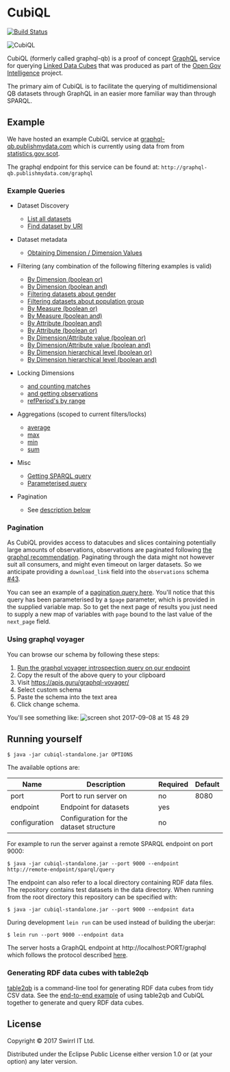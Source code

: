 # CubiQL

[![Build Status](https://travis-ci.org/Swirrl/cubiql.svg?branch=master)](https://travis-ci.org/Swirrl/cubiql)

![CubiQL](/docs/ogi-cubiql.png "CubiQL")

CubiQL (formerly called graphql-qb) is a proof of concept [GraphQL](http://graphql.org/) service for querying [Linked Data Cubes](https://www.w3.org/TR/vocab-data-cube/) that was produced as part of the [Open Gov Intelligence](http://www.opengovintelligence.eu/) project.

The primary aim of CubiQL is to facilitate the querying of
multidimensional QB datasets through GraphQL in an easier more familiar
way than through SPARQL.

## Example

We have hosted an example CubiQL service
at
[graphql-qb.publishmydata.com](http://graphql-qb.publishmydata.com/)
which is currently using data from 
from [statistics.gov.scot](http://statistics.gov.scot/).

The graphql endpoint for this service can be found at: `http://graphql-qb.publishmydata.com/graphql`

### Example Queries

- Dataset Discovery
  - [List all datasets](http://graphql-qb.publishmydata.com/index.html?query=%7Bcubiql%7B%0A%20%20datasets%20%7B%0A%20%20%20%20uri%0A%20%20%20%20title%0A%20%20%20%20description%0A%20%20%7D%20%0A%7D%7D)
  - [Find dataset by URI](http://graphql-qb.publishmydata.com/index.html?query=%7Bcubiql%7B%0A%20%20datasets(uri%3A%22http%3A%2F%2Fstatistics.gov.scot%2Fdata%2Fearnings%22)%20%7B%0A%20%20%20%20description%0A%20%20%20%20schema%0A%20%20%20%20title%0A%20%20%20%20uri%0A%20%20%7D%0A%7D%7D)
- Dataset metadata
  - [Obtaining Dimension / Dimension Values](http://graphql-qb.publishmydata.com/index.html?query=%7Bcubiql%7B%0A%20%20dataset_earnings%20%7B%0A%20%20%20%20title%0A%20%20%20%20description%0A%20%20%20%20dimensions%20%7B%0A%20%20%20%20%20%20uri%0A%20%20%20%20%20%20values%20%7B%0A%20%20%20%20%20%20%20%20...%20on%20resource%20%7B%0A%20%20%20%20%20%20%20%20%20%20label%0A%20%20%20%20%20%20%20%20%20%20uri%0A%20%20%20%20%20%20%20%20%7D%0A%20%20%20%20%20%20%20%20...%20on%20enum_dim_value%20%7B%0A%20%20%20%20%20%20%20%20%20%20enum_name%0A%20%20%20%20%20%20%20%20%7D%0A%20%20%20%20%20%20%7D%0A%20%20%20%20%7D%0A%20%20%7D%0A%7D%7D)
- Filtering (any combination of the following filtering examples is valid)
  - [By Dimension (boolean or)](http://graphql-qb.publishmydata.com/index.html?query=%7Bcubiql%7B%0A%20datasets(dimensions%3A%20%7Bor%3A%20%5B"http%3A%2F%2Fstatistics.gov.scot%2Fdef%2Fdimension%2Fgender"%2C%20%0A%20"http%3A%2F%2Fstatistics.gov.scot%2Fdef%2Fdimension%2FpopulationGroup"%5D%7D)%20%7B%0A%20title%0A%20description%0A%20uri%0A%20%7D%0A%7D%7D%0A)
  - [By Dimension (boolean and)](http://graphql-qb.publishmydata.com/index.html?query=%7Bcubiql%7B%0A%20datasets(dimensions%3A%7Band%3A%5B"http%3A%2F%2Fstatistics.gov.scot%2Fdef%2Fdimension%2Fgender"%20"http%3A%2F%2Fstatistics.gov.scot%2Fdef%2Fdimension%2Fage"%5D%7D)%20%7B%0A%20%20uri%0A%20%20title%0A%20%20description%0A%20%7D%0A%7D%0A%7D%0A)
  - [Filtering datasets about gender](http://graphql-qb.publishmydata.com/index.html?query=%7Bcubiql%7B%0A%20%20datasets(dimensions%3A%7Band%3A%5B"http%3A%2F%2Fstatistics.gov.scot%2Fdef%2Fdimension%2Fgender"%5D%7D)%20%7B%0A%20%20%20%20uri%0A%20%20%20%20title%0A%20%20%7D%0A%7D%7D) 
  - [Filtering datasets about population group](http://graphql-qb.publishmydata.com/index.html?query=%7Bcubiql%7B%0A%20%20datasets(dimensions%3A%7Band%3A%5B"http%3A%2F%2Fstatistics.gov.scot%2Fdef%2Fdimension%2FpopulationGroup"%5D%7D)%20%7B%0A%20%20%20%20uri%0A%20%20%20%20title%0A%20%20%7D%0A%7D%7D)
  - [By Measure (boolean or)](http://graphql-qb.publishmydata.com/index.html?query=%7Bcubiql%7B%20datasets(measures%3A%20%7B%0A%20%20%20%20%20%20%20%20%20%20%20%20or%3A%20%5B"http%3A%2F%2Fstatistics.gov.scot%2Fdef%2Fmeasure-properties%2Fmedian"%20%0A%20%20%20%20%20%20%20%20%20%20%20%20%20%20%09%20"http%3A%2F%2Fstatistics.gov.scot%2Fdef%2Fmeasure-properties%2Fmean"%5D%7D%0A%09)%20%7B%0A%20%20title%0A%20%20description%0A%20%20uri%0A%20%20%7D%7D%7D)
  - [By Measure (boolean and)](http://graphql-qb.publishmydata.com/index.html?query=%7Bcubiql%7B%20datasets(measures%3A%20%7B%0A%20%20%20%20%20%20%20%20%20%20%20%20and%3A%20%5B"http%3A%2F%2Fstatistics.gov.scot%2Fdef%2Fmeasure-properties%2Fmedian"%20%0A%20%20%20%20%20%20%20%20%20%20%20%20%20%20%09%20"http%3A%2F%2Fstatistics.gov.scot%2Fdef%2Fmeasure-properties%2Fmean"%5D%7D%0A%09)%20%7B%0A%20%20title%0A%20%20description%0A%20%20uri%0A%20%20%7D%7D%7D)
  - [By Attribute (boolean and)](http://graphql-qb.publishmydata.com/index.html?query=%7Bcubiql%7B%20datasets(attributes%3A%20%7B%0A%20%20%20%20%20%20%20%20%20%20%20%20and%3A%20%5B"http%3A%2F%2Fpurl.org%2Flinked-data%2Fsdmx%2F2009%2Fattribute%23unitMeasure"%5D%7D)%20%20%7B%0A%20%20title%0A%20%20description%0A%20%20uri%0A%20%20%7D%7D%7D)
  - [By Attribute (boolean or)](http://graphql-qb.publishmydata.com/index.html?query=%7Bcubiql%7B%20datasets(attributes%3A%20%7B%0A%20%20%20%20%20%20%20%20%20%20%20%20or%3A%20%5B"http%3A%2F%2Fpurl.org%2Flinked-data%2Fsdmx%2F2009%2Fattribute%23unitMeasure"%5D%7D)%20%20%7B%0A%20%20title%0A%20%20description%0A%20%20uri%0A%20%20%7D%7D%7D)
  - [By Dimension/Attribute value (boolean or)](http://graphql-qb.publishmydata.com/index.html?query=%7Bcubiql%7Bdatasets%20(componentValue%3A%7B%20%20%20%20%20%20%20%20%20%20%20%20%20%20%20%20%20%20%20%0A%09%09%20or%3A%5B%7Bcomponent%3A"http%3A%2F%2Fpurl.org%2Flinked-data%2Fsdmx%2F2009%2Fdimension%23refPeriod"%20%20%20%0A%20%20%20%20%20%20%20%20%20%20%20%20%20%20%20%20%20%20%20%20%20%20values%3A%5B"http%3A%2F%2Freference.data.gov.uk%2Fid%2Fquarter%2F2012-Q1"%2C%0A%20%20%20%20%20%20%20%20%20%20%20%20%20%20%20%20%20%20%20%20%20%20"http%3A%2F%2Freference.data.gov.uk%2Fid%2Fquarter%2F2013-Q1"%5D%7D%5D%7D)%20%7B%0A%20%20title%20%0A%20%20description%0A%20%20uri%0A%20%20%7D%7D%7D)
  - [By Dimension/Attribute value (boolean and)](http://graphql-qb.publishmydata.com/index.html?query=%7Bcubiql%7Bdatasets%20(componentValue%3A%7B%20%20%20%20%20%20%20%20%20%20%20%20%20%20%20%20%20%20%20%0A%09%09%20and%3A%5B%7Bcomponent%3A"http%3A%2F%2Fpurl.org%2Flinked-data%2Fsdmx%2F2009%2Fdimension%23refPeriod"%20%20%20%0A%20%20%20%20%20%20%20%20%20%20%20%20%20%20%20%20%20%20%20%20%20%20values%3A%5B"http%3A%2F%2Freference.data.gov.uk%2Fid%2Fquarter%2F2012-Q1"%2C%0A%20%20%20%20%20%20%20%20%20%20%20%20%20%20%20%20%20%20%20%20%20%20"http%3A%2F%2Freference.data.gov.uk%2Fid%2Fquarter%2F2013-Q1"%5D%7D%5D%7D)%20%7B%0A%20%20title%20%0A%20%20description%0A%20%20uri%0A%20%20%7D%7D%7D)
  - [By Dimension hierarchical level (boolean or)](http://graphql-qb.publishmydata.com/index.html?query=%7Bcubiql%7Bdatasets(componentValue%3A%20%7B%0A%20%20or%3A%20%5B%7Bcomponent%3A%20"http%3A%2F%2Fpurl.org%2Flinked-data%2Fsdmx%2F2009%2Fdimension%23refArea"%2C%0A%20%20%20%20%20%20%20%20levels%3A%20%5B"http%3A%2F%2Fstatistics.gov.scot%2Fdef%2Ffoi%2Fcollection%2Fcountries"%2C%20%0A%20%20%20%20%20%20%20%20%20%20%20%20%20%20%20%20%20"http%3A%2F%2Fstatistics.gov.scot%2Fdef%2Ffoi%2Fcollection%2Fcouncil-areas"%5D%7D%5D%7D)%20%7B%0A%20%20%20%20title%0A%20%20%20%20description%0A%20%20%20%20uri%0A%20%20%7D%0A%7D%7D)
  - [By Dimension hierarchical level (boolean and)](http://graphql-qb.publishmydata.com/index.html?query=%7Bcubiql%7Bdatasets(componentValue%3A%20%7B%0A%20%20and%3A%20%5B%7Bcomponent%3A%20"http%3A%2F%2Fpurl.org%2Flinked-data%2Fsdmx%2F2009%2Fdimension%23refArea"%2C%0A%20%20%20%20%20%20%20%20levels%3A%20%5B"http%3A%2F%2Fstatistics.gov.scot%2Fdef%2Ffoi%2Fcollection%2Fcountries"%2C%20%0A%20%20%20%20%20%20%20%20%20%20%20%20%20%20%20%20%20"http%3A%2F%2Fstatistics.gov.scot%2Fdef%2Ffoi%2Fcollection%2Fcouncil-areas"%5D%7D%5D%7D)%20%7B%0A%20%20%20%20title%0A%20%20%20%20description%0A%20%20%20%20uri%0A%20%20%7D%0A%7D%7D)

- Locking Dimensions
  - [and counting matches](http://graphql-qb.publishmydata.com/index.html?query=%7Bcubiql%7B%0A%20%20dataset_earnings%20%7B%0A%20%20%20%20title%0A%20%20%20%20description%0A%20%20%20%20observations(dimensions%3A%7Bgender%3AALL%20%0A%20%20%20%20%20%20%20%20%20%20%20%20%20%20%20%20%20%20%20%20%20%20%20%20%20%20%20%20%20population_group%3AWORKPLACE_BASED%20%0A%20%20%20%20%20%20%20%20%20%20%20%20%20%20%20%20%20%20%20%20%20%20%20%20%20%20%20%20%20measure_type%3AMEDIAN%7D)%20%7B%0A%0A%20%20%20%20%20%20total_matches%0A%20%20%20%20%7D%0A%20%20%7D%0A%7D%7D)
  - [and getting observations](http://graphql-qb.publishmydata.com/index.html?query=%7Bcubiql%7B%0A%20%20dataset_earnings%20%7B%0A%20%20%20%20title%0A%20%20%20%20description%0A%20%20%20%20observations(dimensions%3A%7Bgender%3AALL%20%0A%20%20%20%20%20%20%20%20%20%20%20%20%20%20%20%20%20%20%20%20%20%20%20%20%20%20%20%20%20population_group%3AWORKPLACE_BASED%20%0A%20%20%20%20%20%20%20%20%20%20%20%20%20%20%20%20%20%20%20%20%20%20%20%20%20%20%20%20%20measure_type%3AMEDIAN%7D)%20%7B%20%20%20%20%0A%20%20%20%20%20%20page%20%7B%0A%20%20%20%20%20%20%20%20observation%20%7B%0A%20%20%20%20%20%20%20%20%20%20gender%0A%20%20%20%20%20%20%20%20%20%20measure_type%0A%20%20%20%20%20%20%20%20%20%20population_group%0A%20%20%20%20%20%20%20%20%20%20reference_area%20%7B%0A%20%20%20%20%20%20%20%20%20%20%20%20label%0A%20%20%20%20%20%20%20%20%20%20%20%20uri%0A%20%20%20%20%20%20%20%20%20%20%7D%0A%20%20%20%20%20%20%20%20%20%20reference_period%20%7B%0A%20%20%20%20%20%20%20%20%20%20%20%20end%0A%20%20%20%20%20%20%20%20%20%20%20%20label%0A%20%20%20%20%20%20%20%20%20%20%20%20start%0A%20%20%20%20%20%20%20%20%20%20%20%20uri%0A%20%20%20%20%20%20%20%20%20%20%7D%0A%20%20%20%20%20%20%20%20%20%20uri%0A%20%20%20%20%20%20%20%20%20%20median%0A%20%20%20%20%20%20%20%20%7D%0A%20%20%20%20%20%20%7D%0A%20%20%20%20%20%20%0A%20%20%20%20%7D%0A%20%20%7D%0A%7D%7D)
  - [refPeriod's by range](http://graphql-qb.publishmydata.com/index.html?query=%7Bcubiql%7B%0A%20%20dataset_births%20%7B%0A%20%20%20%20observations(dimensions%3A%20%7Bgender%3A%20MALE%2C%20%0A%20%20%20%20%20%20%20%20%20%20%20%20%20%20%20%20%20%20%20%20%20%20%20%20%20%20%20%20%20%20reference_period%3A%7Bstarts_after%3A%20%20"2000-01-01T00%3A00%3A00Z"%0A%20%20%20%20%20%20%20%20%20%20%20%20%20%20%20%20%20%20%20%20%20%20%20%20%20%20%20%20%20%20%20%20%20%20%20%20%20%20%20%20%20%20%20%20%20%20%20%20ends_before%3A%20"2001-01-01T00%3A00%3A00Z"%7D%7D)%20%7B%0A%20%20%20%20%20%20page(first%3A%2020)%20%7B%0A%20%20%20%20%20%20%20%20observation%20%7B%0A%20%20%20%20%20%20%20%20%20%20reference_area%20%7B%0A%20%20%20%20%20%20%20%20%20%20%20%20label%0A%20%20%20%20%20%20%20%20%20%20%20%20uri%0A%20%20%20%20%20%20%20%20%20%20%7D%0A%20%20%20%20%20%20%20%20%20%20reference_period%20%7B%0A%20%20%20%20%20%20%20%20%20%20%20%20start%0A%20%20%20%20%20%20%20%20%20%20%20%20end%0A%20%20%20%20%20%20%20%20%20%20%20%20label%0A%20%20%20%20%20%20%20%20%20%20%7D%0A%20%20%20%20%20%20%20%20%7D%0A%20%20%20%20%20%20%7D%0A%20%20%20%20%7D%0A%20%20%7D%0A%7D%7D%0A)

- Aggregations (scoped to current filters/locks)
  - [average](http://graphql-qb.publishmydata.com/index.html?query=%7Bcubiql%7B%0A%20%20dataset_earnings%20%7B%0A%20%20%20%20title%0A%20%20%20%20description%0A%20%20%20%20observations(dimensions%3A%20%7Bgender%3A%20ALL%2C%20%0A%20%20%20%20%20%20%20%20%20%20%20%20%20%20%20%20%20%20%20%20%20%20%20%20%20%20%20%20%20%20population_group%3A%20WORKPLACE_BASED%2C%20%0A%20%20%20%20%20%20%20%20%20%20%20%20%20%20%20%20%20%20%20%20%20%20%20%20%20%20%20%20%20%20measure_type%3A%20MEDIAN%7D)%20%7B%0A%20%20%20%20%20%20aggregations%20%7B%0A%20%20%20%20%20%20%20%20average(measure%3A%20MEDIAN)%0A%20%20%20%20%20%20%7D%0A%20%20%20%20%7D%0A%20%20%7D%0A%7D%7D%0A)
  - [max](http://graphql-qb.publishmydata.com/index.html?query=%7Bcubiql%7B%0A%20%20dataset_earnings%20%7B%0A%20%20%20%20title%0A%20%20%20%20description%0A%20%20%20%20observations(dimensions%3A%20%7Bgender%3A%20ALL%2C%20%0A%20%20%20%20%20%20%20%20%20%20%20%20%20%20%20%20%20%20%20%20%20%20%20%20%20%20%20%20%20%20population_group%3A%20WORKPLACE_BASED%2C%20%0A%20%20%20%20%20%20%20%20%20%20%20%20%20%20%20%20%20%20%20%20%20%20%20%20%20%20%20%20%20%20measure_type%3A%20MEDIAN%7D)%20%7B%0A%20%20%20%20%20%20aggregations%20%7B%0A%20%20%20%20%20%20%20%20max(measure%3A%20MEDIAN)%0A%20%20%20%20%20%20%7D%0A%20%20%20%20%7D%0A%20%20%7D%0A%7D%7D%0A)
  - [min](http://graphql-qb.publishmydata.com/index.html?query=%7Bcubiql%7B%0A%20%20dataset_earnings%20%7B%0A%20%20%20%20title%0A%20%20%20%20description%0A%20%20%20%20observations(dimensions%3A%20%7Bgender%3A%20ALL%2C%20%0A%20%20%20%20%20%20%20%20%20%20%20%20%20%20%20%20%20%20%20%20%20%20%20%20%20%20%20%20%20%20population_group%3A%20WORKPLACE_BASED%2C%20%0A%20%20%20%20%20%20%20%20%20%20%20%20%20%20%20%20%20%20%20%20%20%20%20%20%20%20%20%20%20%20measure_type%3A%20MEDIAN%7D)%20%7B%0A%20%20%20%20%20%20aggregations%20%7B%0A%20%20%20%20%20%20%20%20min(measure%3A%20MEDIAN)%0A%20%20%20%20%20%20%7D%0A%20%20%20%20%7D%0A%20%20%7D%0A%7D%7D%0A)
  - [sum](http://graphql-qb.publishmydata.com/index.html?query=%7Bcubiql%7B%0A%20%20dataset_earnings%20%7B%0A%20%20%20%20title%0A%20%20%20%20description%0A%20%20%20%20observations(dimensions%3A%20%7Bgender%3A%20ALL%2C%20%0A%20%20%20%20%20%20%20%20%20%20%20%20%20%20%20%20%20%20%20%20%20%20%20%20%20%20%20%20%20%20population_group%3A%20WORKPLACE_BASED%2C%20%0A%20%20%20%20%20%20%20%20%20%20%20%20%20%20%20%20%20%20%20%20%20%20%20%20%20%20%20%20%20%20measure_type%3A%20MEDIAN%7D)%20%7B%0A%20%20%20%20%20%20aggregations%20%7B%0A%20%20%20%20%20%20%20%20sum(measure%3AMEDIAN)%0A%20%20%20%20%20%20%7D%0A%20%20%20%20%7D%0A%20%20%7D%0A%7D%7D%0A)

- Misc
  - [Getting SPARQL query](http://graphql-qb.publishmydata.com/index.html?query=%7Bcubiql%7B%0A%20%20dataset_earnings%20%7B%0A%20%20%20%20observations(dimensions%3A%7Bgender%3AALL%20%0A%20%20%20%20%20%20%20%20%20%20%20%20%20%20%20%20%20%20%20%20%20%20%20%20%20%20%20%20%20population_group%3AWORKPLACE_BASED%20%0A%20%20%20%20%20%20%20%20%20%20%20%20%20%20%20%20%20%20%20%20%20%20%20%20%20%20%20%20%20measure_type%3AMEDIAN%7D)%20%7B%0A%20%20%20%20%20%20sparql%0A%20%20%20%20%7D%0A%20%20%7D%0A%7D%7D)
  - [Parameterised query](http://graphql-qb.publishmydata.com/index.html?query=query%20datasetsQuery(%24dataset%3A%20uri)%20%7B%0A%20%20cubiql%7Bdatasets(uri%3A%20%24dataset)%20%7B%0A%20%20%20%20title%0A%20%20%20%20uri%0A%20%20%7D%0A%20%20%7D%7D&variables=%7B%0A%20%20%22dataset%22%3A%20%22http%3A%2F%2Fstatistics.gov.scot%2Fdata%2Fearnings%22%0A%7D0%20title%0A%20%20%20%20uri%0A%20%20%7D%0A%7D&variables=%7B%22dataset%22%3A%20%22http%3A%2F%2Fstatistics.gov.scot%2Fdata%2Fearnings%22%7D%0A)

- Pagination
  - See [description below](https://github.com/Swirrl/cubiql#pagination)

### Pagination

As CubiQL provides access to datacubes and slices containing potentially large amounts of observations, observations are paginated following [the graphql recommendation](http://graphql.org/learn/pagination/).  Paginating through the data might not however suit all consumers, and might even timeout on larger datasets.  So we anticipate providing a `download_link` field into the `observations` schema [#43](https://github.com/Swirrl/cubiql/issues/43).

You can see an example of a [pagination query here](http://graphql-qb.publishmydata.com/index.html?query=query(%24page%3ASparqlCursor)%20%0A%7Bcubiql%7B%0A%20%20dataset_earnings%20%7B%0A%20%20%20%20title%0A%20%20%20%20description%0A%20%20%20%20observations(dimensions%3A%20%7Bgender%3A%20ALL%2C%20population_group%3A%20WORKPLACE_BASED%2C%20measure_type%3A%20MEDIAN%7D)%20%7B%0A%20%20%20%20%20%20page(first%3A%2010%2C%20after%3A%20%24page)%20%7B%0A%20%20%20%20%20%20%20%20next_page%0A%20%20%20%20%20%20%20%20observation%20%7B%0A%20%20%20%20%20%20%20%20%20%20gender%0A%20%20%20%20%20%20%20%20%20%20measure_type%0A%20%20%20%20%20%20%20%20%20%20population_group%0A%20%20%20%20%20%20%20%20%20%20reference_area%20%7B%0A%20%20%20%20%20%20%20%20%20%20%20%20label%0A%20%20%20%20%20%20%20%20%20%20%20%20uri%0A%20%20%20%20%20%20%20%20%20%20%7D%0A%20%20%20%20%20%20%20%20%20%20reference_period%20%7B%0A%20%20%20%20%20%20%20%20%20%20%20%20end%0A%20%20%20%20%20%20%20%20%20%20%20%20label%0A%20%20%20%20%20%20%20%20%20%20%20%20start%0A%20%20%20%20%20%20%20%20%20%20%20%20uri%0A%20%20%20%20%20%20%20%20%20%20%7D%0A%20%20%20%20%20%20%20%20%20%20uri%0A%20%20%20%20%20%20%20%20%20%20median%0A%20%20%20%20%20%20%20%20%7D%0A%20%20%20%20%20%20%7D%0A%20%20%20%20%7D%0A%20%20%7D%0A%7D%0A%7D&variables=%7B%0A%20%20%22dataset%22%3A%20%22http%3A%2F%2Fstatistics.gov.scot%2Fdata%2Fearnings%22%0A%7D).  You'll notice that this query has been parameterised by a `$page` parameter, which is provided in the supplied variable map.  So to get the next page of results you just need to supply a new map of variables with `page` bound to the last value of the `next_page` field.

### Using graphql voyager 

You can browse our schema by following these steps:

1. [Run the graphql voyager introspection query on our endpoint](http://graphql-qb.publishmydata.com/index.html?query=%0A%20%20query%20IntrospectionQuery%20%7B%0A%20%20%20%20__schema%20%7B%0A%20%20%20%20%20%20queryType%20%7B%20name%20%7D%0A%20%20%20%20%20%20mutationType%20%7B%20name%20%7D%0A%20%20%20%20%20%20subscriptionType%20%7B%20name%20%7D%0A%20%20%20%20%20%20types%20%7B%0A%20%20%20%20%20%20%20%20...FullType%0A%20%20%20%20%20%20%7D%0A%20%20%20%20%20%20directives%20%7B%0A%20%20%20%20%20%20%20%20name%0A%20%20%20%20%20%20%20%20description%0A%20%20%20%20%20%20%20%20locations%0A%20%20%20%20%20%20%20%20args%20%7B%0A%20%20%20%20%20%20%20%20%20%20...InputValue%0A%20%20%20%20%20%20%20%20%7D%0A%20%20%20%20%20%20%7D%0A%20%20%20%20%7D%0A%20%20%7D%0A%0A%20%20fragment%20FullType%20on%20__Type%20%7B%0A%20%20%20%20kind%0A%20%20%20%20name%0A%20%20%20%20description%0A%20%20%20%20fields(includeDeprecated%3A%20true)%20%7B%0A%20%20%20%20%20%20name%0A%20%20%20%20%20%20description%0A%20%20%20%20%20%20args%20%7B%0A%20%20%20%20%20%20%20%20...InputValue%0A%20%20%20%20%20%20%7D%0A%20%20%20%20%20%20type%20%7B%0A%20%20%20%20%20%20%20%20...TypeRef%0A%20%20%20%20%20%20%7D%0A%20%20%20%20%20%20isDeprecated%0A%20%20%20%20%20%20deprecationReason%0A%20%20%20%20%7D%0A%20%20%20%20inputFields%20%7B%0A%20%20%20%20%20%20...InputValue%0A%20%20%20%20%7D%0A%20%20%20%20interfaces%20%7B%0A%20%20%20%20%20%20...TypeRef%0A%20%20%20%20%7D%0A%20%20%20%20enumValues(includeDeprecated%3A%20true)%20%7B%0A%20%20%20%20%20%20name%0A%20%20%20%20%20%20description%0A%20%20%20%20%20%20isDeprecated%0A%20%20%20%20%20%20deprecationReason%0A%20%20%20%20%7D%0A%20%20%20%20possibleTypes%20%7B%0A%20%20%20%20%20%20...TypeRef%0A%20%20%20%20%7D%0A%20%20%7D%0A%0A%20%20fragment%20InputValue%20on%20__InputValue%20%7B%0A%20%20%20%20name%0A%20%20%20%20description%0A%20%20%20%20type%20%7B%20...TypeRef%20%7D%0A%20%20%20%20defaultValue%0A%20%20%7D%0A%0A%20%20fragment%20TypeRef%20on%20__Type%20%7B%0A%20%20%20%20kind%0A%20%20%20%20name%0A%20%20%20%20ofType%20%7B%0A%20%20%20%20%20%20kind%0A%20%20%20%20%20%20name%0A%20%20%20%20%20%20ofType%20%7B%0A%20%20%20%20%20%20%20%20kind%0A%20%20%20%20%20%20%20%20name%0A%20%20%20%20%20%20%20%20ofType%20%7B%0A%20%20%20%20%20%20%20%20%20%20kind%0A%20%20%20%20%20%20%20%20%20%20name%0A%20%20%20%20%20%20%20%20%20%20ofType%20%7B%0A%20%20%20%20%20%20%20%20%20%20%20%20kind%0A%20%20%20%20%20%20%20%20%20%20%20%20name%0A%20%20%20%20%20%20%20%20%20%20%20%20ofType%20%7B%0A%20%20%20%20%20%20%20%20%20%20%20%20%20%20kind%0A%20%20%20%20%20%20%20%20%20%20%20%20%20%20name%0A%20%20%20%20%20%20%20%20%20%20%20%20%20%20ofType%20%7B%0A%20%20%20%20%20%20%20%20%20%20%20%20%20%20%20%20kind%0A%20%20%20%20%20%20%20%20%20%20%20%20%20%20%20%20name%0A%20%20%20%20%20%20%20%20%20%20%20%20%20%20%20%20ofType%20%7B%0A%20%20%20%20%20%20%20%20%20%20%20%20%20%20%20%20%20%20kind%0A%20%20%20%20%20%20%20%20%20%20%20%20%20%20%20%20%20%20name%0A%20%20%20%20%20%20%20%20%20%20%20%20%20%20%20%20%7D%0A%20%20%20%20%20%20%20%20%20%20%20%20%20%20%7D%0A%20%20%20%20%20%20%20%20%20%20%20%20%7D%0A%20%20%20%20%20%20%20%20%20%20%7D%0A%20%20%20%20%20%20%20%20%7D%0A%20%20%20%20%20%20%7D%0A%20%20%20%20%7D%0A%20%20%7D%0A)
2. Copy the result of the above query to your clipboard
3. Visit https://apis.guru/graphql-voyager/
4. Select custom schema
5. Paste the schema into the text area
6. Click change schema.

You'll see something like:
![screen shot 2017-09-08 at 15 48 29](https://user-images.githubusercontent.com/49898/30217232-6fcdf16e-94ad-11e7-9f65-3eaaa6ae0a5d.png)

## Running yourself

    $ java -jar cubiql-standalone.jar OPTIONS

The available options are:

|  Name         | Description                             | Required | Default |
|---------------|-----------------------------------------|----------|---------|
| port          | Port to run server on                   | no       | 8080    |
| endpoint      | Endpoint for datasets                   | yes      |         |
| configuration | Configuration for the dataset structure | no       |         |

For example to run the server against a remote SPARQL endpoint on port 9000:

    $ java -jar cubiql-standalone.jar --port 9000 --endpoint http://remote-endpoint/sparql/query
    
The endpoint can also refer to a local directory containing RDF data files. The repository contains test datasets in the data directory.
When running from the root directory this repository can be specified with:

    $ java -jar cubiql-standalone.jar --port 9000 --endpoint data
    
During development `lein run` can be used instead of building the uberjar:

    $ lein run --port 9000 --endpoint data

The server hosts a GraphQL endpoint at http://localhost:PORT/graphql which follows the
protocol described [here](http://graphql.org/learn/serving-over-http/).

### Generating RDF data cubes with table2qb

[table2qb](https://github.com/Swirrl/table2qb/) is a command-line tool for generating RDF data cubes from tidy CSV data. See the [end-to-end example](https://github.com/Swirrl/cubiql/blob/master/doc/table2qb-cubiql.md)
of using table2qb and CubiQL together to generate and query RDF data cubes.

## License

Copyright © 2017 Swirrl IT Ltd.

Distributed under the Eclipse Public License either version 1.0 or (at
your option) any later version.
